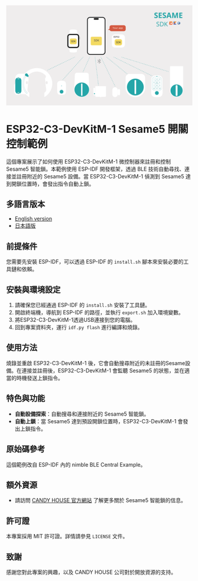 ![img](./doc/resources/SesameSDK_20231201.png)
# ESP32-C3-DevKitM-1 Sesame5 開關控制範例

這個專案展示了如何使用 ESP32-C3-DevKitM-1 微控制器來註冊和控制 Sesame5 智能鎖。本範例使用 ESP-IDF 開發框架，透過 BLE 技術自動尋找、連接並註冊附近的 Sesame5 設備。當 ESP32-C3-DevKitM-1 偵測到 Sesame5 達到開鎖位置時，會發出指令自動上鎖。

## 多語言版本
- [English version](README_EN.md)
- [日本語版](README_JP.md)

## 前提條件
您需要先安裝 ESP-IDF，可以透過 ESP-IDF 的 `install.sh` 腳本來安裝必要的工具鏈和依賴。

## 安裝與環境設定
1. 請確保您已經通過 ESP-IDF 的 `install.sh` 安裝了工具鏈。
2. 開啟終端機，導航到 ESP-IDF 的路徑，並執行 `export.sh` 加入環境變數。
3. 將ESP32-C3-DevKitM-1透過USB連接到您的電腦。
4. 回到專案資料夾，運行 `idf.py flash` 進行編譯和燒錄。

## 使用方法
燒錄並重啟 ESP32-C3-DevKitM-1 後，它會自動搜尋附近的未註冊的Sesame設備。在連接並註冊後，ESP32-C3-DevKitM-1 會監聽 Sesame5 的狀態，並在適當的時機發送上鎖指令。

## 特色與功能
- **自動設備探索**：自動搜尋和連接附近的 Sesame5 智能鎖。
- **自動上鎖**：當 Sesame5 達到預設開鎖位置時，ESP32-C3-DevKitM-1 會發出上鎖指令。

## 原始碼參考
這個範例改自 ESP-IDF 內的 nimble BLE Central Example。

## 額外資源
- 請訪問 [CANDY HOUSE 官方網站](https://jp.candyhouse.co/) 了解更多關於 Sesame5 智能鎖的信息。

## 許可證
本專案採用 MIT 許可證。詳情請參見 `LICENSE` 文件。

## 致謝
感謝您對此專案的興趣，以及 CANDY HOUSE 公司對於開放資源的支持。
